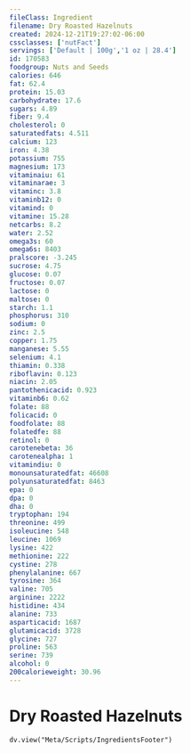 ```yaml
---
fileClass: Ingredient
filename: Dry Roasted Hazelnuts
created: 2024-12-21T19:27:02-06:00
cssclasses: ['nutFact']
servings: ['Default | 100g','1 oz | 28.4']
id: 170583
foodgroup: Nuts and Seeds
calories: 646
fat: 62.4
protein: 15.03
carbohydrate: 17.6
sugars: 4.89
fiber: 9.4
cholesterol: 0
saturatedfats: 4.511
calcium: 123
iron: 4.38
potassium: 755
magnesium: 173
vitaminaiu: 61
vitaminarae: 3
vitaminc: 3.8
vitaminb12: 0
vitamind: 0
vitamine: 15.28
netcarbs: 8.2
water: 2.52
omega3s: 60
omega6s: 8403
pralscore: -3.245
sucrose: 4.75
glucose: 0.07
fructose: 0.07
lactose: 0
maltose: 0
starch: 1.1
phosphorus: 310
sodium: 0
zinc: 2.5
copper: 1.75
manganese: 5.55
selenium: 4.1
thiamin: 0.338
riboflavin: 0.123
niacin: 2.05
pantothenicacid: 0.923
vitaminb6: 0.62
folate: 88
folicacid: 0
foodfolate: 88
folatedfe: 88
retinol: 0
carotenebeta: 36
carotenealpha: 1
vitamindiu: 0
monounsaturatedfat: 46608
polyunsaturatedfat: 8463
epa: 0
dpa: 0
dha: 0
tryptophan: 194
threonine: 499
isoleucine: 548
leucine: 1069
lysine: 422
methionine: 222
cystine: 278
phenylalanine: 667
tyrosine: 364
valine: 705
arginine: 2222
histidine: 434
alanine: 733
asparticacid: 1687
glutamicacid: 3728
glycine: 727
proline: 563
serine: 739
alcohol: 0
200calorieweight: 30.96
---
```


# Dry Roasted Hazelnuts

```dataviewjs
dv.view("Meta/Scripts/IngredientsFooter")
```